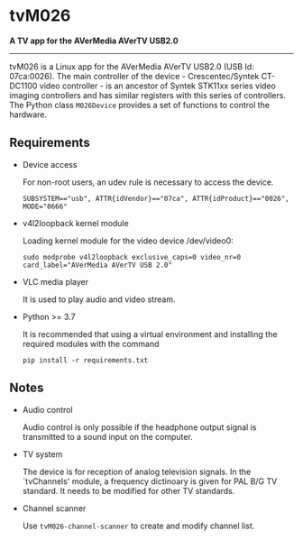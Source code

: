 # tvM026
**A TV app for the AVerMedia AVerTV USB2.0**

---

tvM026 is a Linux app for the AVerMedia AVerTV USB2.0 (USB Id: 07ca:0026). The main controller of the device - Crescentec/Syntek CT-DC1100 video controller - is an ancestor of Syntek STK11xx series video imaging controllers and has similar registers with this series of controllers. 
The Python class `M026Device` provides a set of functions to control the hardware.


## Requirements

- Device access
    
    For non-root users, an udev rule is necessary to access the device.

    `SUBSYSTEM=="usb", ATTR{idVendor}=="07ca", ATTR{idProduct}=="0026", MODE="0666"`

- v4l2loopback kernel module

    Loading kernel module for the video device /dev/video0:
    
    `sudo modprobe v4l2loopback exclusive_caps=0 video_nr=0 card_label="AVerMedia AVerTV USB 2.0"`

- VLC media player
    
    It is used to play audio and video stream. 
    
- Python >= 3.7
   
    It is recommended that using a virtual environment and installing the required modules with the command
   
    `pip install -r requirements.txt`

## Notes

- Audio control

    Audio control is only possible if the headphone output signal is transmitted to a sound input on the computer.
    
- TV system 

    The device is for reception of analog television signals. In the `tvChannels' module, a frequency dictinoary is given for PAL B/G TV standard.
    It needs to be modified for other TV standards.

- Channel scanner

    Use `tvM026-channel-scanner` to create and modify channel list.
